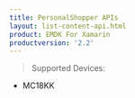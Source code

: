 ```yaml
---
title: PersonalShopper APIs
layout: list-content-api.html
product: EMDK For Xamarin
productversion: '2.2'
---
```

>Supported Devices:
* MC18KK

















